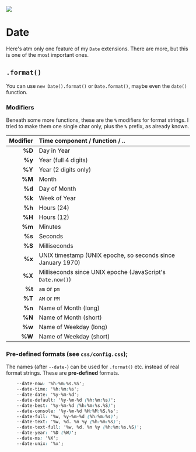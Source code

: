 <img src="https://kekse.biz/php/count.php?draw&override=github:v4" />

# Date
Here's atm only one feature of my `Date` extensions. There are more, but this is one of the most important ones.

## `.format()`
You can use `new Date().format()` or `Date.format()`, maybe even the `date()` function.

### Modifiers
Beneath some more functions, these are the **`%`** modifiers for format strings.
I tried to make them one single char only, plus the **`%`** prefix, as already known.

| Modifier | Time component / function / .. |
| -------: | :----------------------------- |
|  **%D**  | Day in Year
|  **%y**  | Year (full 4 digits)
|  **%Y**  | Year (2 digits only)
|  **%M**  | Month
|  **%d**  | Day of Month
|  **%k**  | Week of Year
|  **%h**  | Hours (24)                                        
|  **%H**  | Hours (12)
|  **%m**  | Minutes                                                     |
|  **%s**  | Seconds                                                     |
|  **%S**  | Milliseconds                                                |
|  **%x**  | UNIX timestamp (UNIX epoche, so seconds since January 1970) |
|  **%X**  | Milliseconds since UNIX epoche (JavaScript's `Date.now()`)  |
|  **%t**  | `am` or `pm`                                                |
|  **%T**  | `AM` or `PM`                                                |
|  **%n**  | Name of Month (long)                                        |
|  **%N**  | Name of Month (short)                                       |
|  **%w**  | Name of Weekday (long)                                      |
|  **%W**  | Name of Weekday (short)                                     |

### Pre-defined formats (see `css/config.css`);
The names (after `--date-`) can be used for `.format()` etc. instead of real format strings. These are **pre-defined** formats.

```css
	--date-now: '%h:%m:%s.%S';
	--date-time: '%h:%m:%s';
	--date-date: '%y-%m-%d';
	--date-default: '%y-%m-%d (%h:%m:%s)';
	--date-best: '%y-%m-%d (%h:%m:%s.%S)';
	--date-console: '%y-%m-%d %H:%M:%S.%s';
	--date-full: '%w, %y-%m-%d (%h:%m:%s)';
	--date-text: '%w, %d. %n %y (%h:%m:%s)';
	--date-text-full: '%w, %d. %n %y (%h:%m:%s.%S)';
	--date-year: '%D (%W)';
	--date-ms: '%X';
	--date-unix: '%x';
```

